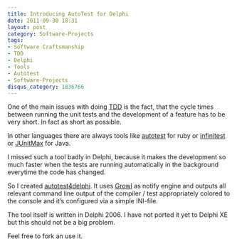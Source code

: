 ```yaml
---
title: Introducing AutoTest for Delphi
date: 2011-09-30 18:31
layout: post
category: Software-Projects
tags: 
- Software Craftsmanship
- TDD
- Delphi
- Tools
- Autotest
- Software-Projects
disqus_category: 1836766
---
```


One of the main issues with doing [TDD](http://en.wikipedia.org/wiki/Test-driven_development) is the fact, that the cycle times between running the unit tests and the development of a feature has to be very short. In fact as short as possible.

In other languages there are always tools like [autotest](http://www.zenspider.com/ZSS/Products/ZenTest/) for ruby or [infinitest](http://infinitest.github.com/) or [JUnitMax](http://www.junitmax.com/) for Java.

I missed such a tool badly in Delphi, because it makes the development so much faster when the tests are running automatically in the background everytime the code has changed.

So I created [autotest4delphi](http://github.com/magicmonty/autotest4delphi). It uses [Growl](http://www.growlforwindows.com/gfw/default.aspx) as notify engine and outputs all relevant command line output of the compiler / test appropriately colored to the console and it’s configured via a simple INI-file.

The tool itself is written in Delphi 2006. I have not ported it yet to Delphi XE but this should not be a big problem.

Feel free to fork an use it.